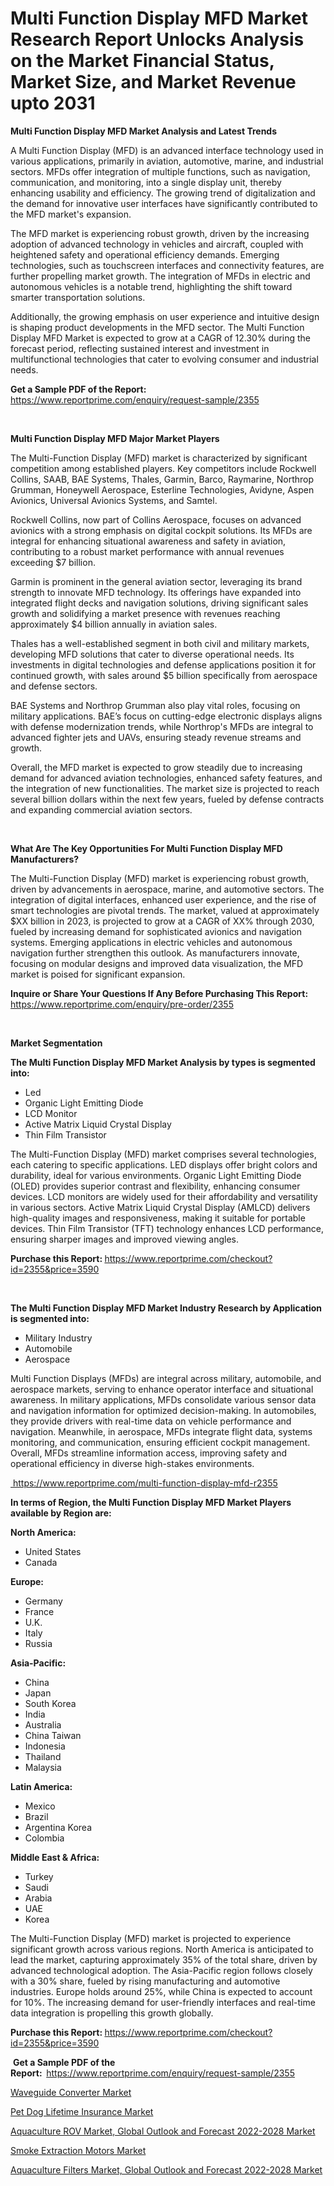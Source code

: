 <p><h1>Multi Function Display MFD Market Research Report Unlocks Analysis on the Market Financial Status, Market Size, and Market Revenue upto 2031</h1></p><p><strong>Multi Function Display MFD Market Analysis and Latest Trends</strong></p>
<p><p>A Multi Function Display (MFD) is an advanced interface technology used in various applications, primarily in aviation, automotive, marine, and industrial sectors. MFDs offer integration of multiple functions, such as navigation, communication, and monitoring, into a single display unit, thereby enhancing usability and efficiency. The growing trend of digitalization and the demand for innovative user interfaces have significantly contributed to the MFD market's expansion.</p><p>The MFD market is experiencing robust growth, driven by the increasing adoption of advanced technology in vehicles and aircraft, coupled with heightened safety and operational efficiency demands. Emerging technologies, such as touchscreen interfaces and connectivity features, are further propelling market growth. The integration of MFDs in electric and autonomous vehicles is a notable trend, highlighting the shift toward smarter transportation solutions.</p><p>Additionally, the growing emphasis on user experience and intuitive design is shaping product developments in the MFD sector. The Multi Function Display MFD Market is expected to grow at a CAGR of 12.30% during the forecast period, reflecting sustained interest and investment in multifunctional technologies that cater to evolving consumer and industrial needs.</p></p>
<p><strong>Get a Sample PDF of the Report:&nbsp;</strong> <a href="https://www.reportprime.com/enquiry/request-sample/2355">https://www.reportprime.com/enquiry/request-sample/2355</a></p>
<p>&nbsp;</p>
<p><strong>Multi Function Display MFD Major Market Players</strong></p>
<p><p>The Multi-Function Display (MFD) market is characterized by significant competition among established players. Key competitors include Rockwell Collins, SAAB, BAE Systems, Thales, Garmin, Barco, Raymarine, Northrop Grumman, Honeywell Aerospace, Esterline Technologies, Avidyne, Aspen Avionics, Universal Avionics Systems, and Samtel.</p><p>Rockwell Collins, now part of Collins Aerospace, focuses on advanced avionics with a strong emphasis on digital cockpit solutions. Its MFDs are integral for enhancing situational awareness and safety in aviation, contributing to a robust market performance with annual revenues exceeding $7 billion. </p><p>Garmin is prominent in the general aviation sector, leveraging its brand strength to innovate MFD technology. Its offerings have expanded into integrated flight decks and navigation solutions, driving significant sales growth and solidifying a market presence with revenues reaching approximately $4 billion annually in aviation sales.</p><p>Thales has a well-established segment in both civil and military markets, developing MFD solutions that cater to diverse operational needs. Its investments in digital technologies and defense applications position it for continued growth, with sales around $5 billion specifically from aerospace and defense sectors.</p><p>BAE Systems and Northrop Grumman also play vital roles, focusing on military applications. BAE’s focus on cutting-edge electronic displays aligns with defense modernization trends, while Northrop's MFDs are integral to advanced fighter jets and UAVs, ensuring steady revenue streams and growth.</p><p>Overall, the MFD market is expected to grow steadily due to increasing demand for advanced aviation technologies, enhanced safety features, and the integration of new functionalities. The market size is projected to reach several billion dollars within the next few years, fueled by defense contracts and expanding commercial aviation sectors.</p></p>
<p>&nbsp;</p>
<p><strong>What Are The Key Opportunities For Multi Function Display MFD Manufacturers?</strong></p>
<p><p>The Multi-Function Display (MFD) market is experiencing robust growth, driven by advancements in aerospace, marine, and automotive sectors. The integration of digital interfaces, enhanced user experience, and the rise of smart technologies are pivotal trends. The market, valued at approximately $XX billion in 2023, is projected to grow at a CAGR of XX% through 2030, fueled by increasing demand for sophisticated avionics and navigation systems. Emerging applications in electric vehicles and autonomous navigation further strengthen this outlook. As manufacturers innovate, focusing on modular designs and improved data visualization, the MFD market is poised for significant expansion.</p></p>
<p><strong>Inquire or Share Your Questions If Any Before Purchasing This Report:</strong> <a href="https://www.reportprime.com/enquiry/pre-order/2355">https://www.reportprime.com/enquiry/pre-order/2355</a></p>
<p>&nbsp;</p>
<p><strong>Market Segmentation</strong></p>
<p><strong>The Multi Function Display MFD Market Analysis by types is segmented into:</strong></p>
<p><ul><li>Led</li><li>Organic Light Emitting Diode</li><li>LCD Monitor</li><li>Active Matrix Liquid Crystal Display</li><li>Thin Film Transistor</li></ul></p>
<p><p>The Multi-Function Display (MFD) market comprises several technologies, each catering to specific applications. LED displays offer bright colors and durability, ideal for various environments. Organic Light Emitting Diode (OLED) provides superior contrast and flexibility, enhancing consumer devices. LCD monitors are widely used for their affordability and versatility in various sectors. Active Matrix Liquid Crystal Display (AMLCD) delivers high-quality images and responsiveness, making it suitable for portable devices. Thin Film Transistor (TFT) technology enhances LCD performance, ensuring sharper images and improved viewing angles.</p></p>
<p><strong>Purchase this Report:&nbsp;</strong><a href="https://www.reportprime.com/checkout?id=2355&price=3590">https://www.reportprime.com/checkout?id=2355&price=3590</a></p>
<p>&nbsp;</p>
<p><strong>The Multi Function Display MFD Market Industry Research by Application is segmented into:</strong></p>
<p><ul><li>Military Industry</li><li>Automobile</li><li>Aerospace</li></ul></p>
<p><p>Multi Function Displays (MFDs) are integral across military, automobile, and aerospace markets, serving to enhance operator interface and situational awareness. In military applications, MFDs consolidate various sensor data and navigation information for optimized decision-making. In automobiles, they provide drivers with real-time data on vehicle performance and navigation. Meanwhile, in aerospace, MFDs integrate flight data, systems monitoring, and communication, ensuring efficient cockpit management. Overall, MFDs streamline information access, improving safety and operational efficiency in diverse high-stakes environments.</p></p>
<p><a href="https://www.reportprime.com/multi-function-display-mfd-r2355">&nbsp;https://www.reportprime.com/multi-function-display-mfd-r2355</a></p>
<p><strong>In terms of Region, the Multi Function Display MFD Market Players available by Region are:</strong></p>
<p>
    <p> <strong> North America: </strong>
        <ul>
            <li>United States</li>
            <li>Canada</li>
        </ul>
        </p> 
    <p> <strong> Europe: </strong>
        <ul>
            <li>Germany</li>
            <li>France</li>
            <li>U.K.</li>
            <li>Italy</li>
            <li>Russia</li>
        </ul>
        </p> 
    <p> <strong> Asia-Pacific: </strong>
        <ul>
            <li>China</li>
            <li>Japan</li>
            <li>South Korea</li>
            <li>India</li>
            <li>Australia</li>
            <li>China Taiwan</li>
            <li>Indonesia</li>
            <li>Thailand</li>
            <li>Malaysia</li>
        </ul>
        </p> 
    <p> <strong> Latin America: </strong>
        <ul>
            <li>Mexico</li>
            <li>Brazil</li>
            <li>Argentina Korea</li>
            <li>Colombia</li>
        </ul>
        </p> 
    <p> <strong> Middle East & Africa: </strong>
        <ul>
            <li>Turkey</li>
            <li>Saudi</li>
            <li>Arabia</li>
            <li>UAE</li>
            <li>Korea</li>
        </ul>
    </p>
    </p>
<p><p>The Multi-Function Display (MFD) market is projected to experience significant growth across various regions. North America is anticipated to lead the market, capturing approximately 35% of the total share, driven by advanced technological adoption. The Asia-Pacific region follows closely with a 30% share, fueled by rising manufacturing and automotive industries. Europe holds around 25%, while China is expected to account for 10%. The increasing demand for user-friendly interfaces and real-time data integration is propelling this growth globally.</p></p>
<p><strong>Purchase this Report: </strong><a href="https://www.reportprime.com/checkout?id=2355&price=3590">https://www.reportprime.com/checkout?id=2355&price=3590</a></p>
<p>&nbsp;<strong>Get a Sample PDF of the Report:&nbsp;&nbsp;</strong><a href="https://www.reportprime.com/enquiry/request-sample/2355">https://www.reportprime.com/enquiry/request-sample/2355</a></p>
<p><strong></strong></p>
<p><p><a href="https://github.com/lylyparadise/Market-Research-Report-List-5/blob/main/waveguide-converter-market.md">Waveguide Converter Market</a></p><p><a href="https://issuu.com/reportprime-2/docs/pet-dog-lifetime-insurance-market-s_1296eb4c5397cd">Pet Dog Lifetime Insurance Market</a></p><p><a href="https://medium.com/@sloanlkins7856/global-aquaculture-rov-market-global-outlook-and-forecast-2022-2028-market-analysis-key-market-4d419bd70f53">Aquaculture ROV Market, Global Outlook and Forecast 2022-2028 Market</a></p><p><a href="https://www.linkedin.com/pulse/global-smoke-extraction-motors-market-trends-forecasts-strategic-rwv2c?trackingId=9e%2BIDyOFRAWqw9x9bzpV3w%3D%3D">Smoke Extraction Motors Market</a></p><p><a href="https://medium.com/@sloanlkins7856/emerging-opportunities-and-challenges-in-the-global-aquaculture-filters-market-global-outlook-and-777b9050ef64">Aquaculture Filters Market, Global Outlook and Forecast 2022-2028 Market</a></p></p>